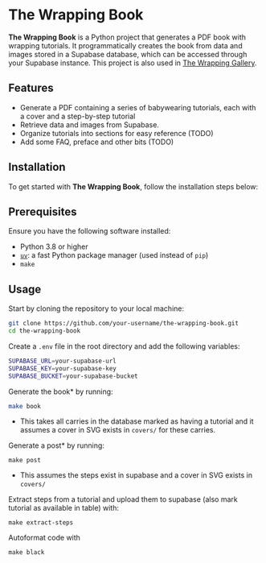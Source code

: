 # The Wrapping Book

**The Wrapping Book** is a Python project that generates a PDF book with wrapping tutorials. It programmatically creates the book from data and images stored in a Supabase database, which can be accessed through your Supabase instance. This project is also used in [The Wrapping Gallery](https://www.thewrappinggallery.com).

## Features
- Generate a PDF containing a series of babywearing tutorials, each with a cover and a step-by-step tutorial
- Retrieve data and images from Supabase.
- Organize tutorials into sections for easy reference (TODO)
- Add some FAQ, preface and other bits (TODO)

## Installation

To get started with **The Wrapping Book**, follow the installation steps below:

## Prerequisites

Ensure you have the following software installed:
- Python 3.8 or higher
- [`uv`](https://github.com/astral-sh/uv): a fast Python package manager (used instead of `pip`)
- `make`

## Usage

Start by cloning the repository to your local machine:

```bash
git clone https://github.com/your-username/the-wrapping-book.git
cd the-wrapping-book
```

Create a `.env` file in the root directory and add the following variables:
```bash
SUPABASE_URL=your-supabase-url
SUPABASE_KEY=your-supabase-key
SUPABASE_BUCKET=your-supabase-bucket
```

Generate the book* by running:
```bash
make book
```
* This takes all carries in the database marked as having a tutorial and it assumes a cover in SVG exists in `covers/` for these carries.

Generate a post* by running:
```
make post
```
* This assumes the steps exist in supabase and a cover in SVG exists in `covers/`

Extract steps from a tutorial and upload them to supabase (also mark tutorial as available in table) with:
```
make extract-steps
```

Autoformat code with
```
make black
```

